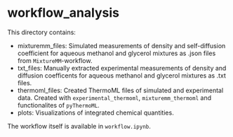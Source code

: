 # workflow_analysis

This directory contains:
* mixturemm_files: Simulated measurements of density and self-diffusion coefficient for aqueous methanol and glycerol mixtures as .json files from `MixtureMM`-workflow.
* txt_files: Manually extracted experimental measurements of density and diffusion coefficents for aqueous methanol and glycerol mixtures as .txt files.
* thermoml_files: Created ThermoML files of simulated and experimental data. Created with `experimental_thermoml`, `mixturemm_thermoml` and functionalites of `pyThermoML`.
* plots: Visualizations of integrated chemical quantities.

The workflow itself is available in `workflow.ipynb`.

